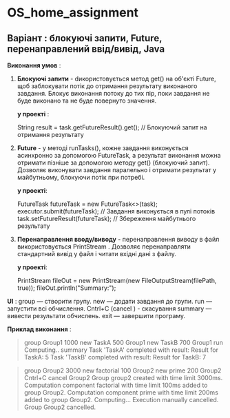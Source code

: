 # OS_home_assignment
## Варіант : блокуючі запити, Future, перенаправлений ввід/вивід, Java

**Виконання умов** : 
1. **Блокуючі запити** -
    dикористовується метод get() на об'єкті Future, щоб заблокувати потік до отримання результату виконаного завдання.
   Блокує виконання потоку до тих пір, поки завдання не буде виконано та не буде повернуто значення.
   
    **у проекті** :
   
   String result = task.getFutureResult().get(); // Блокуючий запит на отримання результату

3. **Future** -
    у методі runTasks(), кожне завдання виконується асинхронно за допомогою FutureTask, а результат виконання можна
   отримати пізніше за допомогою методу get() (блокуючий запит).
   Дозволяє виконувати завдання паралельно і отримати результат у майбутньому, блокуючи потік при потребі.
   
   **у проекті**:
   
   FutureTask<String> futureTask = new FutureTask<>(task);
executor.submit(futureTask); // Завдання виконується в пулі потоків
task.setFutureResult(futureTask); // Збереження майбутнього результату

5. **Перенаправлення вводу/виводу** -
    перенаправлення виводу в файл використовується PrintStream .
   Дозволяє перенаправляти стандартний вивід у файл і читати вхідні дані з файлу.

   **у проекті**:
   
   PrintStream fileOut = new PrintStream(new FileOutputStream(filePath, true));
fileOut.println("Summary:");

**UI** : 
group <groupName> <limit> — створити групу.
new <taskSymbol> <timeLimit> <groupName> — додати завдання до групи.
run — запустити всі обчислення.
Cntrl+C (cancel <groupName>) - скасування 
summary — вивести результати обчислень.
exit — завершити програму.

**Приклад виконання** : 
>group Group1 1000
>new TaskA 500 Group1
>new TaskB 700 Group1
>run
Computing..
>summary
Task 'TaskA' completed with result: Result for TaskA: 5
Task 'TaskB' completed with result: Result for TaskB: 7


>group Group2 3000
>new factorial 100 Group2
>new prime 200 Group2
>Cntrl+C
cancel Group2
>Group group2 created with time limit 3000ms.
Computation component factorial with time limit 100ms added to group Group2.
Computation component prime with time limit 200ms added to group Group2.
Computing...
Execution manually cancelled.
Group Group2 cancelled.
